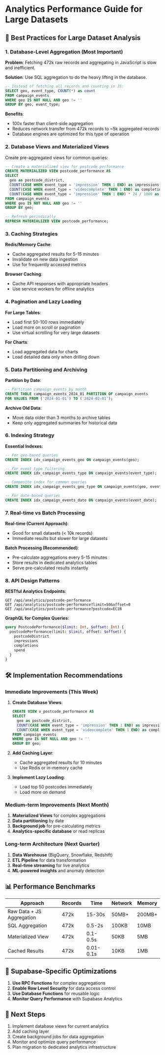 # Analytics Performance Guide for Large Datasets

## 🚀 Best Practices for Large Dataset Analysis

### 1. **Database-Level Aggregation (Most Important)**

**Problem**: Fetching 472k raw records and aggregating in JavaScript is slow and inefficient.

**Solution**: Use SQL aggregation to do the heavy lifting in the database.

```sql
-- Instead of fetching all records and counting in JS:
SELECT geo, event_type, COUNT(*) as count
FROM campaign_events 
WHERE geo IS NOT NULL AND geo != ''
GROUP BY geo, event_type;
```

**Benefits**:
- 100x faster than client-side aggregation
- Reduces network transfer from 472k records to ~5k aggregated records
- Database engines are optimized for this type of operation

### 2. **Database Views and Materialized Views**

Create pre-aggregated views for common queries:

```sql
-- Create a materialized view for postcode performance
CREATE MATERIALIZED VIEW postcode_performance AS
SELECT 
  geo as postcode_district,
  COUNT(CASE WHEN event_type = 'impression' THEN 1 END) as impressions,
  COUNT(CASE WHEN event_type = 'videocomplete' THEN 1 END) as completions,
  COUNT(CASE WHEN event_type = 'impression' THEN 1 END) * 24 / 1000 as spend
FROM campaign_events 
WHERE geo IS NOT NULL AND geo != ''
GROUP BY geo;

-- Refresh periodically
REFRESH MATERIALIZED VIEW postcode_performance;
```

### 3. **Caching Strategies**

**Redis/Memory Cache**:
- Cache aggregated results for 5-15 minutes
- Invalidate on new data ingestion
- Use for frequently accessed metrics

**Browser Caching**:
- Cache API responses with appropriate headers
- Use service workers for offline analytics

### 4. **Pagination and Lazy Loading**

**For Large Tables**:
- Load first 50-100 rows immediately
- Load more on scroll or pagination
- Use virtual scrolling for very large datasets

**For Charts**:
- Load aggregated data for charts
- Load detailed data only when drilling down

### 5. **Data Partitioning and Archiving**

**Partition by Date**:
```sql
-- Partition campaign_events by month
CREATE TABLE campaign_events_2024_01 PARTITION OF campaign_events
FOR VALUES FROM ('2024-01-01') TO ('2024-02-01');
```

**Archive Old Data**:
- Move data older than 3 months to archive tables
- Keep only aggregated summaries for historical data

### 6. **Indexing Strategy**

**Essential Indexes**:
```sql
-- For geo-based queries
CREATE INDEX idx_campaign_events_geo ON campaign_events(geo);

-- For event type filtering
CREATE INDEX idx_campaign_events_type ON campaign_events(event_type);

-- Composite index for common queries
CREATE INDEX idx_campaign_events_geo_type ON campaign_events(geo, event_type);

-- For date-based queries
CREATE INDEX idx_campaign_events_date ON campaign_events(event_date);
```

### 7. **Real-time vs Batch Processing**

**Real-time (Current Approach)**:
- Good for small datasets (< 10k records)
- Immediate results but slower for large datasets

**Batch Processing (Recommended)**:
- Pre-calculate aggregations every 5-15 minutes
- Store results in dedicated analytics tables
- Serve pre-calculated results instantly

### 8. **API Design Patterns**

**RESTful Analytics Endpoints**:
```
GET /api/analytics/postcode-performance
GET /api/analytics/postcode-performance?limit=50&offset=0
GET /api/analytics/postcode-performance?postcode=EC1N
```

**GraphQL for Complex Queries**:
```graphql
query PostcodePerformance($limit: Int, $offset: Int) {
  postcodePerformance(limit: $limit, offset: $offset) {
    postcodeDistrict
    impressions
    completions
    spend
  }
}
```

## 🛠 Implementation Recommendations

### Immediate Improvements (This Week)

1. **Create Database Views**:
   ```sql
   CREATE VIEW v_postcode_performance AS
   SELECT 
     geo as postcode_district,
     COUNT(CASE WHEN event_type = 'impression' THEN 1 END) as impressions,
     COUNT(CASE WHEN event_type = 'videocomplete' THEN 1 END) as completions
   FROM campaign_events 
   WHERE geo IS NOT NULL AND geo != ''
   GROUP BY geo;
   ```

2. **Add Caching Layer**:
   - Cache aggregated results for 10 minutes
   - Use Redis or in-memory cache

3. **Implement Lazy Loading**:
   - Load top 50 postcodes immediately
   - Load more on demand

### Medium-term Improvements (Next Month)

1. **Materialized Views** for complex aggregations
2. **Data partitioning** by date
3. **Background job** for pre-calculating metrics
4. **Analytics-specific database** or read replicas

### Long-term Architecture (Next Quarter)

1. **Data Warehouse** (BigQuery, Snowflake, Redshift)
2. **ETL Pipeline** for data transformation
3. **Real-time streaming** for live analytics
4. **ML-powered insights** and anomaly detection

## 📊 Performance Benchmarks

| Approach | Records | Time | Network | Memory |
|----------|---------|------|---------|---------|
| Raw Data + JS Aggregation | 472k | 15-30s | 50MB+ | 200MB+ |
| SQL Aggregation | 472k | 0.5-2s | 100KB | 10MB |
| Materialized View | 472k | 0.1-0.5s | 50KB | 5MB |
| Cached Results | 472k | 0.01-0.1s | 10KB | 1MB |

## 🔧 Supabase-Specific Optimizations

1. **Use RPC Functions** for complex aggregations
2. **Enable Row Level Security** for data access control
3. **Use Database Functions** for reusable logic
4. **Monitor Query Performance** with Supabase Analytics

## 🎯 Next Steps

1. Implement database views for current analytics
2. Add caching layer
3. Create background jobs for data aggregation
4. Monitor and optimize query performance
5. Plan migration to dedicated analytics infrastructure 